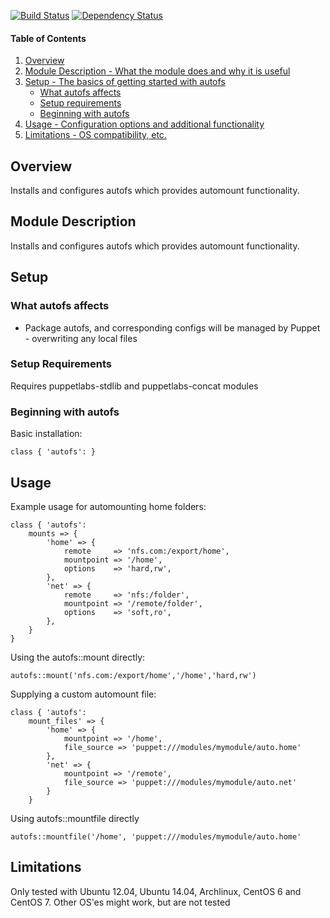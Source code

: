 [![Build Status](https://travis-ci.org/Yuav/puppet-autofs.svg?branch=master)](https://travis-ci.org/Yuav/puppet-autofs)
[![Dependency Status](https://gemnasium.com/Yuav/puppet-autofs.png)](http://gemnasium.com/Yuav/puppet-autofs)

#### Table of Contents

1. [Overview](#overview)
2. [Module Description - What the module does and why it is useful](#module-description)
3. [Setup - The basics of getting started with autofs](#setup)
    * [What autofs affects](#what-autofs-affects)
    * [Setup requirements](#setup-requirements)
    * [Beginning with autofs](#beginning-with-autofs)
4. [Usage - Configuration options and additional functionality](#usage)
5. [Limitations - OS compatibility, etc.](#limitations)

## Overview

Installs and configures autofs which provides automount functionality.

## Module Description

Installs and configures autofs which provides automount functionality.

## Setup

### What autofs affects

* Package autofs, and corresponding configs will be managed by Puppet - overwriting any local files

### Setup Requirements

Requires puppetlabs-stdlib and puppetlabs-concat modules 

### Beginning with autofs

Basic installation:

    class { 'autofs': }

## Usage

Example usage for automounting home folders: 

    class { 'autofs': 
        mounts => {
            'home' => {
                remote     => 'nfs.com:/export/home',
                mountpoint => '/home',
                options    => 'hard,rw',
            },
            'net' => {
                remote     => 'nfs:/folder',
                mountpoint => '/remote/folder',
                options    => 'soft,ro',
            },
        }
    }
    
Using the autofs::mount directly:
    
    autofs::mount('nfs.com:/export/home','/home','hard,rw')

Supplying a custom automount file:

    class { 'autofs':
        mount_files' => {
            'home' => {
                mountpoint => '/home',
                file_source => 'puppet:///modules/mymodule/auto.home'
            },
            'net' => {
                mountpoint => '/remote',
                file_source => 'puppet:///modules/mymodule/auto.net'
            }
        }

Using autofs::mountfile directly

    autofs::mountfile('/home', 'puppet:///modules/mymodule/auto.home'

## Limitations

Only tested with Ubuntu 12.04, Ubuntu 14.04, Archlinux, CentOS 6 and CentOS 7. Other OS'es might work, but are not tested